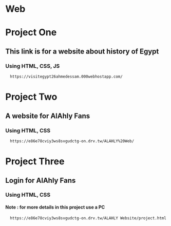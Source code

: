 # Web
####
####
# Project One
## This link is for a website about history of Egypt
### Using HTML, CSS, JS

      https://visitegypt26ahmedessam.000webhostapp.com/

# Project Two
## A website for AlAhly Fans
### Using HTML, CSS
      https://e86e78cviy3ws8svgudctg-on.drv.tw/ALAHLY%20Web/
      
      
# Project Three
## Login for AlAhly Fans
### Using HTML, CSS
#### Note : for more details in this project use a PC
      https://e86e78cviy3ws8svgudctg-on.drv.tw/ALAHLY Website/project.html
      
      
